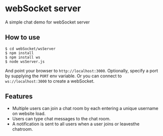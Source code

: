 
# webSocket server

A simple chat demo for webSocket server

## How to use

```
$ cd webSocket/wsServer
$ npm install
$ npm install ws
$ node wsServer.js
```

And point your browser to `http://localhost:3000`. Optionally, specify a port by supplying the `PORT` env variable.
Or you can connect to `ws://localhost:3000` to create a webSocket.

## Features

- Multiple users can join a chat room by each entering a unique username on website load.
- Users can type chat messages to the chat room.
- A notification is sent to all users when a user joins or leavesthe chatroom.


